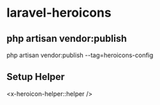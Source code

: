 # laravel-heroicons

## php artisan vendor:publish

php artisan vendor:publish --tag=heroicons-config

## Setup Helper

<x-heroicon-helper::helper />

<script src="{{ asset('crankd/laravel-heroicons/helper.js') }}"></script>
